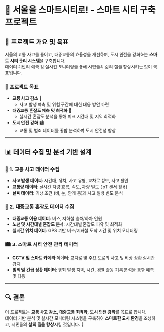# 🚀 서울을 스마트시티로! - 스마트 시티 구축 프로젝트

## 📌 프로젝트 개요 및 목표
서울의 교통 사고를 줄이고, 대중교통의 효율성을 개선하며, 도시 안전을 강화하는 **스마트 시티 관리 시스템**을 구축합니다.  
데이터 기반의 예측 및 실시간 모니터링을 통해 시민들의 삶의 질을 향상시키는 것이 목표입니다.

### 🎯 프로젝트 목표
- **교통 사고 감소** 🚗  
  - 사고 발생 예측 및 위험 구간에 대한 대응 방안 마련
- **대중교통 혼잡도 예측 및 최적화** 🚉  
  - 실시간 혼잡도 분석을 통해 피크 시간대 및 지역 최적화
- **도시 안전 강화** 🏙️  
  - 교통 및 범죄 데이터를 종합 분석하여 도시 안전성 향상

---

## 📊 데이터 수집 및 분석 기반 설계

### 🚗 1. 교통 사고 데이터 수집
- **사고 발생 데이터**: 시간대, 위치, 사고 유형, 교차로 정보, 사고 원인
- **교통량 데이터**: 실시간 차량 흐름, 속도, 차량 밀도 (IoT 센서 활용)
- **날씨 데이터**: 기상 조건 (비, 눈, 안개 등)과 사고 발생 빈도 분석

### 🚉 2. 대중교통 혼잡도 데이터 수집
- **대중교통 이용 데이터**: 버스, 지하철 승차/하차 인원
- **노선 및 시간대별 혼잡도 분석**: 시간대별 혼잡도 파악 및 최적화
- **실시간 위치 데이터**: GPS 기반 버스/지하철 도착 시간 및 위치 모니터링

### 🏙️ 3. 스마트 시티 안전 관리 데이터
- **CCTV 및 스마트 카메라 데이터**: 교차로 및 주요 도로의 사고 및 비상 상황 실시간 감지
- **범죄 및 긴급 상황 데이터**: 범죄 발생 지역, 시간, 경찰 출동 기록 분석을 통한 예측 및 대응

---

## 🔍 결론
이 프로젝트는 **교통 사고 감소, 대중교통 최적화, 도시 안전 강화**를 목표로 합니다.  
데이터 기반 분석 및 실시간 모니터링 시스템을 구축하여 **스마트한 도시 환경**을 조성하고, 시민들의 **삶의 질을 향상**시킬 것입니다. 🚀  
